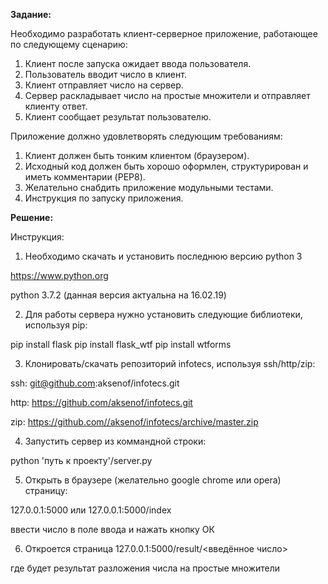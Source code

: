 <b>Задание: </b>

Необходимо разработать клиент-серверное приложение, работающее по следующему сценарию:
1.	Клиент после запуска ожидает ввода пользователя.
2.	Пользователь вводит число в клиент.
3.	Клиент отправляет число на сервер.
4.	Сервер раскладывает число на простые множители и отправляет клиенту ответ.
5.	Клиент сообщает результат пользователю.

Приложение должно удовлетворять следующим требованиям:
1.	Клиент должен быть тонким клиентом (браузером). 
2.	Исходный код должен быть хорошо оформлен, структурирован и иметь комментарии (PEP8).
3.	Желательно снабдить приложение модульными тестами.
4.	Инструкция по запуску приложения.

<b>Решение: </b>

Инструкция:

1. Необходимо скачать и установить последнюю версию python 3

https://www.python.org

python 3.7.2 (данная версия актуальна на 16.02.19)

2. Для работы сервера нужно установить следующие библиотеки, используя pip:

pip install flask
pip install flask_wtf
pip install wtforms

3. Клонировать/скачать репозиторий infotecs, используя ssh/http/zip:

ssh: git@github.com:aksenof/infotecs.git

http: https://github.com/aksenof/infotecs.git

zip: https://github.com//aksenof/infotecs/archive/master.zip

4. Запустить сервер из коммандной строки:

python 'путь к проекту'/server.py

5. Открыть в браузере (желательно google chrome или opera) страницу:

127.0.0.1:5000 или 127.0.0.1:5000/index

ввести число в поле ввода и нажать кнопку ОК

6. Откроется страница 127.0.0.1:5000/result/<введённое число>

где будет результат разложения числа на простые множители
